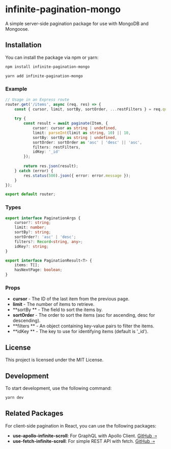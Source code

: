 
# infinite-pagination-mongo

A simple server-side pagination package for use with MongoDB and Mongoose.

## Installation

You can install the package via npm or yarn:

```sh
npm install infinite-pagination-mongo
```

```sh
yarn add infinite-pagination-mongo
```

### Example

```typescript
// Usage in an Express route
router.get('/items', async (req, res) => {
	const { cursor, limit, sortBy, sortOrder, ...restFilters } = req.query;
	
	try {
		const result = await paginate(Item, {
			cursor: cursor as string | undefined,
			limit: parseInt(limit as string, 10) || 10,
			sortBy: sortBy as string | undefined,
			sortOrder: sortOrder as 'asc' | 'desc' || 'asc',
			filters: restFilters,
			idKey: '_id'
		});
		
		return res.json(result);
	} catch (error) {
		res.status(500).json({ error: error.message });
	}
});

export default router;
```

### Types

```typescript
export interface PaginationArgs {
	cursor?: string;
	limit: number;
	sortBy?: string;
	sortOrder?: 'asc' | 'desc';
	filters?: Record<string, any>;
	idKey?: string;
}

export interface PaginationResult<T> {
	items: T[];
	hasNextPage: boolean;
}
```

### Props 

* **cursor** - The ID of the last item from the previous page.
* **limit** - The number of items to retrieve.
* **sortBy ** - The field to sort the items by.
* **sortOrder** - The order to sort the items (asc for ascending, desc for descending).
* **filters ** - An object containing key-value pairs to filter the items.
* **idKey ** - The key to use for identifying items (default is '_id').

## License

This project is licensed under the MIT License.

## Development

To start development, use the following command:

```sh
yarn dev
```

## Related Packages

For client-side pagination in React, you can use the following packages:
- **use-apollo-infinite-scroll**: For GraphQL with Apollo Client. [GitHub ➝](https://github.com/IliyaBrook/use-apollo-infinite-scroll.git)
- **use-fetch-infinite-scroll**: For simple REST API with fetch. [GitHub ➝](https://github.com/IliyaBrook/use-fetch-infinite-scroll.git)
